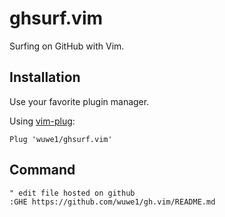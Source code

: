 ghsurf.vim
==========

Surfing on GitHub with Vim.

Installation
------------

Use your favorite plugin manager.

Using [vim-plug](https://github.com/junegunn/vim-plug):

```vim
Plug 'wuwe1/ghsurf.vim'
```

Command
-------

```vim
" edit file hosted on github
:GHE https://github.com/wuwe1/gh.vim/README.md
```
